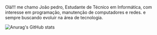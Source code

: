 Olá!!! me chamo João pedro, Estudante de Técnico em Informática, com interesse em programação, manutenção de computadores e redes.
e sempre buscando evoluir na área de tecnologia.

![Anurag's GitHub stats](https://github-readme-stats.vercel.app/api?username=Joaopedropetryovelar&show_icons=true&theme=dark)
          

 
          

